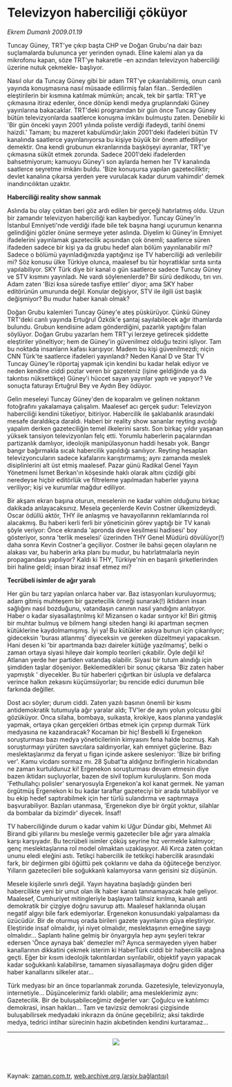 # Televizyon haberciliği çöküyor

*Ekrem Dumanlı 2009.01.19*

<td class="columnist-detail">
<p>Tuncay Güney, TRT'ye çıkıp başta CHP ve Doğan Grubu'na dair bazı suçlamalarda bulununca yer yerinden oynadı. Eline kalemi alan ya da mikrofonu kapan, söze TRT'ye hakaretle -en azından televizyon haberciliği üzerine nutuk çekmekle- başlıyor.</p>
<p>
<div id="haberMetinDiv">
<p> Nasıl olur da Tuncay Güney gibi bir adam TRT'ye çıkarılabilirmiş, onun canlı yayında konuşmasına nasıl müsaade edilirmiş falan filan.. Serdedilen eleştirilerin bir kısmına katılmak mümkün; ancak, tek bir şartla: TRT'ye çıkmasına itiraz edenler, önce dönüp kendi medya gruplarındaki Güney yayınlarına bakacaklar. TRT'deki programdan bir gün önce Tuncay Güney bütün televizyonlarda saatlerce konuşma imkânı bulmuştu zaten. Denebilir ki 'Bir gün önceki yayın 2001 yılında poliste verdiği ifadeydi, tarihî önemi haizdi.' Tamam; bu mazeret kabulümdür;lakin 2001'deki ifadeleri bütün TV kanalında saatlerce yayınlanıyorsa bu kişiye büyük bir önem atfediliyor demektir. Ona kendi grubunun ekranlarında başköşeyi ayıranlar, TRT'ye çıkmasına sükût etmek zorunda. Sadece 2001'deki ifadelerden bahsetmiyorum; kamuoyu Güney'i son aylarda hemen her TV kanalında saatlerce seyretme imkânı buldu. 'Bize konuşursa yapılan gazeteciliktir; devlet kanalına çıkarsa yerden yere vurulacak kadar durum vahimdir' demek inandırıcılıktan uzaktır. 
<p><b>Haberciliği reality show sanmak</b>
<p>Aslında bu olay çoktan beri göz ardı edilen bir gerçeği hatırlatmış oldu. Uzun bir zamandır televizyon haberciliği kan kaybediyor. Tuncay Güney'in İstanbul Emniyeti'nde verdiği ifade bile tek başına hangi uçurumun kenarına gelindiğini gözler önüne sermeye yeter aslında. Diyelim ki Güney'in Emniyet ifadelerini yayınlamak gazetecilik açısından çok önemli; saatlerce süren ifadeden sadece bir kişi ya da grubu hedef alan bölüm yayınlanabilir mi? Sadece o bölümü yayınladığınızda yaptığınız işe TV haberciliği adı verilebilir mi? Söz konusu ülke Türkiye olunca, maalesef bu tür hoyratlıklar sırıta sırıta yapılabiliyor. SKY Türk diye bir kanal o gün saatlerce sadece Tuncay Güney ve STV kısmını yayınladı. Ne vardı söylenenlerde? Bir sürü dedikodu, tırı vırı. Adam zaten 'Bizi kısa sürede tasfiye ettiler' diyor; ama SKY haber editörünün umurunda değil. Konular değişiyor, STV ile ilgili üst başlık değişmiyor? Bu mudur haber kanalı olmak?
<p> Doğan Grubu kalemleri Tuncay Güney'e ateş püskürüyor. Çünkü Güney TRT'deki canlı yayında Ertuğrul Özkök'e şantaj sayılabilecek ağır ithamlarda bulundu. Grubun kendisine adam gönderdiğini, pazarlık yaptığını falan söylüyor. Doğan Grubu yazarları hem TRT'yi lerzeye getirecek şiddette eleştiriler yöneltiyor; hem de Güney'in güvenilmez olduğu tezini işliyor. Tam bu noktada insanların kafası karışıyor. Madem bu kişi güvenilmezdi; niçin CNN Türk'te saatlerce ifadeleri yayınlandı? Neden Kanal D ve Star TV Tuncay Güney'le röportaj yapmak için kendini bu kadar helak ediyor ve neden kendine ciddi pozlar veren bir gazeteniz (işine geldiğinde ya da takıntısı nüksettikçe) Güney'i hüccet sayan yayınlar yaptı ve yapıyor? Ve sonuçta faturayı Ertuğrul Bey ve Aydın Bey ödüyor. 
<p> Gelin meseleyi Tuncay Güney'den de koparalım ve gelinen noktanın fotoğrafını yakalamaya çalışalım. Maalesef acı gerçek şudur: Televizyon haberciliği kendini tüketiyor, bitiriyor. Habercilik ile şaklabanlık arasındaki mesafe daraldıkça daraldı. Haberi bir reality show sananlar reyting avcılığı yapalım derken gazeteciliğin temel ilkelerini sarstı. Son birkaç yıldır yaşanan yüksek tansiyon televizyonları felç etti. Yorumlu haberlerin paçalarından partizanlık damlıyor, ideolojik manipülasyonun haddi hesabı yok. Bangır bangır bağırmakla sıcak habercilik yapıldığı sanılıyor. Reyting hesapları televizyoncuların sadece kafalarını karıştırmamış; aynı zamanda meslek disiplinlerini alt üst etmiş maalesef. Pazar günü Radikal Genel Yayın Yönetmeni İsmet Berkan'ın köşesinde haklı olarak altını çizdiği gibi neredeyse hiçbir editörlük ve filtreleme yapılmadan haberler yayına veriliyor; kişi ve kurumlar mağdur ediliyor.
<p> Bir akşam ekran başına oturun, meselenin ne kadar vahim olduğunu birkaç dakikada anlayacaksınız. Mesela geçenlerde Kevin Costner ülkemizdeydi. Oscar ödüllü aktör, THY ile anlaşmış ve havayollarının reklamlarında rol alacakmış. Bu haberi kerli ferli bir yöneticinin görev yaptığı bir TV kanalı şöyle veriyor: Önce ekranda 'apronda deve kesilmesi hadisesi' boy gösteriyor, sonra 'terlik meselesi' üzerinden THY Genel Müdürü dövülüyor(!) daha sonra Kevin Costner'a geçiliyor. Costner ile bahsi geçen olayların ne alakası var, bu haberin arka planı bu mudur, bu hatırlatmalarla neyin propagandası yapılıyor? Kaldı ki THY, Türkiye'nin en başarılı şirketlerinden biri haline geldi; insan biraz insaf etmez mi?
<p><b>Tecrübeli isimler de ağır yaralı</b>
<p>Her gün bu tarz yapılan onlarca haber var. Baz istasyonları kuruluyormuş; adam gitmiş muhteşem bir gazetecilik örneği sunarak(!) iktidarın insan sağlığını nasıl bozduğunu, vatandaşın canının nasıl yandığını anlatıyor. Haber o kadar siyasallaştırılmış ki! Mizansen o kadar sırıtıyor ki! Biri gitmiş bir muhtar bulmuş ve bilmem hangi siteden hangi iki apartman seçmen kütüklerine kaydolmamışmış. İyi ya! Bu kütükler askıya bunun için çıkarılıyor; gideceksin 'burası atlanmış' diyeceksin ve gereken düzeltmeyi yapacaksın. Hani desen ki 'bir apartmanda bazı daireler kütüğe yazılmamış', belki o zaman ortaya siyasi hileye dair komplo teorileri çıkabilir. Öyle değil ki! Atlanan yerde her partiden vatandaş olabilir. Siyasi bir tutum alındığı için şimdiden taşlar döşeniyor. Beklemedikleri bir sonuç çıkarsa 'Biz zaten haber yapmıştık ' diyecekler. Bu tür haberleri çığırtkan bir üslupla ve defalarca verince halkın zekasını küçümsüyorlar; bu rencide edici durumun bile farkında değiller. 
<p> Dost acı söyler; durum ciddi. Zaten yazılı basının önemli bir kısmı antidemokratik tutumuyla ağır yaralar aldı; TV'ler de aynı yolun yolcusu gibi gözüküyor. Onca silaha, bombaya, suikasta, krokiye, kaos planına yandaşlık yapmak, ortaya çıkan gerçekleri örtbas etmek için çırpınıp durmak Türk medyasına ne kazandıracak? Kocaman bir hiç! Besbelli ki Ergenekon soruşturması bazı medya yöneticilerinin kimyasını fena halde bozmuş. Kah soruşturmayı yürüten savcılara saldırıyorlar, kah emniyet güçlerine. Bazı meslektaşlarımız da feryat u figan içinde askere sesleniyor: 'Bize bir brifing ver'. Kamu vicdanı sormaz mı. 28 Şubat'ta aldığınız brifinglerin hicabından ne zaman kurtuldunuz ki! Ergenekon soruşturması devam etmesin diye bazen iktidarı suçluyorlar, bazen de sivil toplum kuruluşlarını. Son moda 'Fethullahçı polisler' senaryosuyla Ergenekon'a kol kanat germek. Ne yaman örgütmüş Ergenekon ki bu kadar taraftar gazeteciyi bir arada tutabiliyor ve bu ekip hedef saptırabilmek için her türlü sulandırma ve saptırmaya başvurabiliyor. Bazıları utanmasa, 'Ergenekon diye bir örgüt yoktur, silahlar da bombalar da bizimdir' diyecek. İnsaf! 
<p> TV haberciliğinde durum o kadar vahim ki Uğur Dündar gibi, Mehmet Ali Birand gibi yıllarını bu mesleğe vermiş gazeteciler bile ağır yara almakla karşı karşıyadır. Bu tecrübeli isimler çöküş seyrine hız vermekle kalmıyor; genç meslektaşlarına rol model olmaktan uzaklaşıyor. Ali Kırca zaten çoktan ununu eledi eleğini astı. Tetikçi habercilik ile tetkikçi habercilik arasındaki fark, bir değirmen gibi öğüttü pek çoklarını ve daha da öğüteceğe benziyor. Yılların gazetecileri bile soğukkanlı kalamıyorsa varın gerisini siz düşünün. 
<p> Mesele kişilerle sınırlı değil. Yayın hayatına başladığı günden beri habercilikte yeni bir umut olan ilk haber kanalı tanınamayacak hale geliyor. Maalesef, Cumhuriyet mitingleriyle başlayan talihsiz kırılma, kanalı anti demokratik bir çizgiye doğru savurup attı. Maalesef haklarında oluşan negatif algıyı bile fark edemiyorlar. Ergenekon konusundaki yalpalaması da üzücüdür. Bir de oturmuş orada birileri gazete yayınlarını güya eleştiriyor. Eleştiride insaf olmalıdır, iyi niyet olmalıdır, meslektaşının emeğine saygı olmalıdır... Saplantı haline gelmiş bir önyargıyla hep aynı şeyleri tekrar edersen 'Önce aynaya bak' demezler mi? Ayrıca sermayeden yiyen haber kanallarının dikkatini çekmek isterim ki HaberTürk ciddi bir habercilik atağına geçti. Eğer bir kısım ideolojik takıntılardan sıyrılabilir, objektif yayın yapacak kadar soğukkanlı kalabilirse, tamamen siyasallaşmaya doğru giden diğer haber kanallarını silkeler atar...
<p> Türk medyası bir an önce toparlanmak zorunda. Gazetesiyle, televizyonuyla, internetiyle... Düşüncelerimiz farklı olabilir; ama mesleklerimiz aynı: Gazetecilik. Bir de buluşabileceğimiz değerler var: Çoğulcu ve katılımcı demokrasi, insan hakları... Tam ve tavizsiz demokrasi çizgisinde buluşabilirsek medyadaki inkırazın da önüne geçebiliriz; aksi takdirde medya, tedrici intihar sürecinin hazin akıbetinden kendini kurtaramaz...
<p><hr/>
<p><p align="center"><img border="0" src="http://web.archive.org/web/20120314015115im_/http://medya.zaman.com.tr/2009/01/19/tiraj.gif"/>
<p></p></p></p></p></p></p></p></p></p></p></p></p></p></p></p></p></div>
</p>


<p><br>
		 </br></p></td>

Kaynak: [zaman.com.tr](http://zaman.com.tr/yazar.do?yazino=805277), [web.archive.org (arşiv bağlantısı)](http://web.archive.org/web/20120314015115/http://www.zaman.com.tr:80/yazar.do?yazino=805277)
